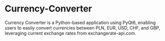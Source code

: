 # Currency-Converter
Currency Converter is a Python-based application using PyQt6, enabling users to easily convert currencies between PLN, EUR, USD, CHF, and GBP, leveraging current exchange rates from exchangerate-api.com.
